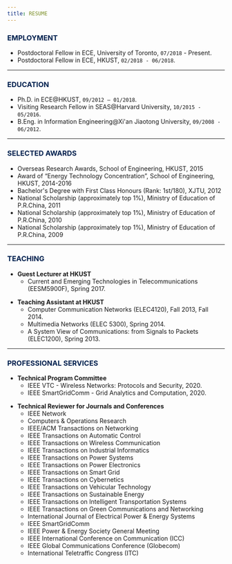 ```yaml
---
title: RESUME
---
```


### <span style="color:#00204E"> EMPLOYMENT </span>
>
- Postdoctoral Fellow in ECE, University of Toronto, `07/2018` - Present.
- Postdoctoral Fellow in ECE, HKUST, `02/2018 - 06/2018`.

---

### <span style="color:#00204E"> EDUCATION </span>
>
- Ph.D. in ECE@HKUST, `09/2012 – 01/2018`.
- Visiting Research Fellow in SEAS@Harvard University, `10/2015 - 05/2016`.
- B.Eng. in Information Engineering@Xi'an Jiaotong University, `09/2008 - 06/2012`.

---

### <span style="color:#00204E"> SELECTED AWARDS </span>
>
- Overseas Research Awards, School of Engineering, HKUST, 2015
- Award of “Energy Technology Concentration”, School of Engineering, HKUST, 2014-2016
- Bachelor's Degree with First Class Honours (Rank: 1st/180), XJTU, 2012
- National Scholarship (approximately top 1%), Ministry of Education of P.R.China, 2011
- National Scholarship (approximately top 1%), Ministry of Education of P.R.China, 2010
- National Scholarship (approximately top 1%), Ministry of Education of P.R.China, 2009

---

### <span style="color:#00204E"> TEACHING </span>
>
- **Guest Lecturer at HKUST**
  - Current and Emerging Technologies in Telecommunications (EESM5900F), Spring 2017.
>
- **Teaching Assistant at HKUST**
  - Computer Communication Networks (ELEC4120), Fall 2013, Fall 2014.
  - Multimedia Networks (ELEC 5300), Spring 2014. 
  - A System View of Communications: from Signals to Packets (ELEC1200), Spring 2013.

---

### <span style="color:#00204E"> PROFESSIONAL SERVICES </span>
>
- **Technical Program Committee**
  - IEEE VTC - Wireless Networks: Protocols and Security, 2020.
  - IEEE SmartGridComm - Grid Analytics and Computation, 2020.
>
- **Technical Reviewer for Journals and Conferences**
  - IEEE Network
  - Computers & Operations Research
  - IEEE/ACM Transactions on Networking
  - IEEE Transactions on Automatic Control
  - IEEE Transactions on Wireless Communication
  - IEEE Transactions on Industrial Informatics
  - IEEE Transactions on Power Systems
  - IEEE Transactions on Power Electronics
  - IEEE Transactions on Smart Grid
  - IEEE Transactions on Cybernetics
  - IEEE Transactions on Vehicular Technology
  - IEEE Transactions on Sustainable Energy
  - IEEE Transactions on Intelligent Transportation Systems
  - IEEE Transactions on Green Communications and Networking
  - International Journal of Electrical Power & Energy Systems
  - IEEE SmartGridComm 
  - IEEE Power & Energy Society General Meeting
  - IEEE International Conference on Communication (ICC)
  - IEEE Global Communications Conference (Globecom)
  - International Teletraffic Congress (ITC)
